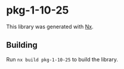 # pkg-1-10-25

This library was generated with [Nx](https://nx.dev).

## Building

Run `nx build pkg-1-10-25` to build the library.
